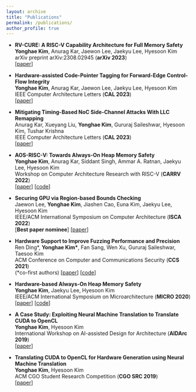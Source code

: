 ```yaml
---
layout: archive
title: "Publications"
permalink: /publications/
author_profile: true
---
```


* <b>RV-CURE: A RISC-V Capability Architecture for Full Memory Safety</b><br>
  <b>Yonghae Kim</b>, Anurag Kar, Jaewon Lee, Jaekyu Lee, Hyesoon Kim<br>
  arXiv preprint arXiv:2308.02945 (<b>arXiv 2023</b>)<br>
  [<a href='https://arxiv.org/abs/2308.02945'>paper</a>]

* <b>Hardware-assisted Code-Pointer Tagging for Forward-Edge Control-Flow Integrity</b><br>
  <b>Yonghae Kim</b>, Anurag Kar, Jaewon Lee, Jaekyu Lee, Hyesoon Kim<br>
  IEEE Computer Architecture Letters (<b>CAL 2023</b>)<br>
  [<a href=''>paper</a>]

* <b>Mitigating Timing-Based NoC Side-Channel Attacks With LLC Remapping</b><br>
  Anurag Kar, Xueyang Liu, <b>Yonghae Kim</b>, Gururaj Saileshwar, Hyesoon Kim, Tushar Krishna<br>
  IEEE Computer Architecture Letters (<b>CAL 2023</b>)<br>
  [<a href='https://ieeexplore.ieee.org/document/10124988'>paper</a>]

* <b>AOS-RISC-V: Towards Always-On Heap Memory Safety</b><br>
  <b>Yonghae Kim</b>, Anurag Kar, Siddant Singh, Ammar A. Ratnan, Jaekyu Lee, Hyesoon Kim<br>
  Workshop on Computer Architecture Research with RISC-V (<b>CARRV 2022</b>)<br>
  [<a href='https://carrv.github.io/2022/papers/CARRV2022_paper_5_Kim.pdf'>paper</a>]
  [<a href='https://github.com/yonghaekim/AOS-RISC-V'>code</a>]<br>

* <b>Securing GPU via Region-based Bounds Checking</b><br>
  Jaewon Lee, <b>Yonghae Kim</b>, Jiashen Cao, Euna Kim, Jaekyu Lee, Hyesoon Kim<br>
  IEEE/ACM International Symposium on Computer Architecture (<b>ISCA 2022</b>)<br>
  [<b>Best paper nominee</b>]
  [<a href='https://dl.acm.org/doi/abs/10.1145/3470496.3527420'>paper</a>]<br>

* <b>Hardware Support to Improve Fuzzing Performance and Precision</b><br>
  Ren Ding\*, <b>Yonghae Kim\*</b>, Fan Sang, Wen Xu, Gururaj Saileshwar, Taesoo Kim<br>
  ACM Conference on Computer and Communications Security (<b>CCS 2021</b>)<br>
  (\*co-first authors) [<a href='https://dl.acm.org/doi/abs/10.1145/3460120.3484573'>paper</a>]
  [<a href='https://github.com/sslab-gatech/SNAP'>code</a>]<br>

* <b>Hardware-based Always-On Heap Memory Safety</b><br>
  <b>Yonghae Kim</b>, Jaekyu Lee, Hyesoon Kim<br>
  IEEE/ACM International Symposium on Microarchitecture (<b>MICRO 2020</b>)<br> 
  [<a href='https://ieeexplore.ieee.org/document/9251969'>paper</a>]
  [<a href='https://github.com/yonghaekim/AOS-gem5'>code</a>]

* <b>A Case Study: Exploiting Neural Machine Translation to Translate CUDA to OpenCL</b><br>
  <b>Yonghae Kim</b>, Hyesoon Kim<br>
  International Workshop on AI-assisted Design for Architecture (<b>AIDArc 2019</b>)<br> 
  [<a href='https://arxiv.org/abs/1905.07653'>paper</a>]

* <b>Translating CUDA to OpenCL for Hardware Generation using Neural Machine Translation</b><br>
  <b>Yonghae Kim</b>, Hyesoon Kim<br>
  ACM CGO Student Research Competition (<b>CGO SRC 2019</b>)<br>
  [<a href='https://ieeexplore.ieee.org/document/8661172'>paper</a>]

